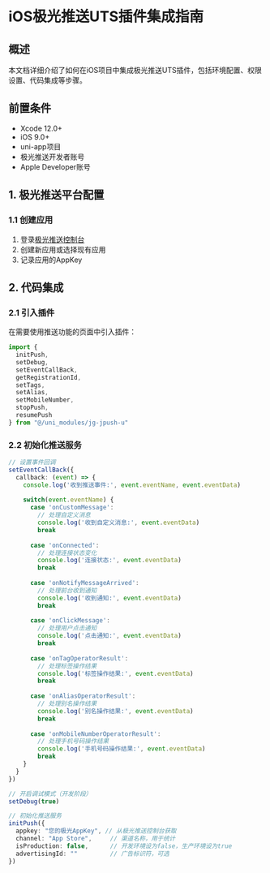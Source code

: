 # iOS极光推送UTS插件集成指南

## 概述

本文档详细介绍了如何在iOS项目中集成极光推送UTS插件，包括环境配置、权限设置、代码集成等步骤。

## 前置条件

- Xcode 12.0+
- iOS 9.0+
- uni-app项目
- 极光推送开发者账号
- Apple Developer账号

## 1. 极光推送平台配置

### 1.1 创建应用

1. 登录[极光推送控制台](https://www.jiguang.cn/)
2. 创建新应用或选择现有应用
3. 记录应用的AppKey



## 2. 代码集成

### 2.1 引入插件

在需要使用推送功能的页面中引入插件：

```typescript
import { 
  initPush, 
  setDebug, 
  setEventCallBack, 
  getRegistrationId,
  setTags,
  setAlias,
  setMobileNumber,
  stopPush,
  resumePush
} from "@/uni_modules/jg-jpush-u"
```

### 2.2 初始化推送服务

```typescript
// 设置事件回调
setEventCallBack({
  callback: (event) => {
    console.log('收到推送事件:', event.eventName, event.eventData)
    
    switch(event.eventName) {
      case 'onCustomMessage':
        // 处理自定义消息
        console.log('收到自定义消息:', event.eventData)
        break
        
      case 'onConnected':
        // 处理连接状态变化
        console.log('连接状态:', event.eventData)
        break
        
      case 'onNotifyMessageArrived':
        // 处理前台收到通知
        console.log('收到通知:', event.eventData)
        break
        
      case 'onClickMessage':
        // 处理用户点击通知
        console.log('点击通知:', event.eventData)
        break
        
      case 'onTagOperatorResult':
        // 处理标签操作结果
        console.log('标签操作结果:', event.eventData)
        break
        
      case 'onAliasOperatorResult':
        // 处理别名操作结果
        console.log('别名操作结果:', event.eventData)
        break
        
      case 'onMobileNumberOperatorResult':
        // 处理手机号码操作结果
        console.log('手机号码操作结果:', event.eventData)
        break
    }
  }
})

// 开启调试模式（开发阶段）
setDebug(true)

// 初始化推送服务
initPush({
  appkey: "您的极光AppKey", // 从极光推送控制台获取
  channel: "App Store",     // 渠道名称，用于统计
  isProduction: false,      // 开发环境设为false，生产环境设为true
  advertisingId: ""         // 广告标识符，可选
})
```
